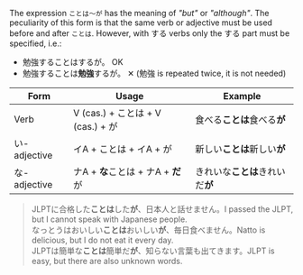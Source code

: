 The expression `ことは～が` has the meaning of *"but"* or *"although"*. The peculiarity of this form is that the same verb or adjective must be used before and after `ことは`. However, with する verbs only the する part must be specified, i.e.:
- 勉強することはするが。 OK
- 勉強することは**勉強**するが。 ✕ (勉強 is repeated twice, it is not needed)

|Form|Usage|Example|
|-|-|-|
|Verb|V (cas.) + ことは + V (cas.) + が|食べる**ことは**食べる**が**|
|い-adjective|イA + ことは + イA + が|新しい**ことは**新しい**が**|
|な-adjective|ナA + **な**ことは + ナA + **だ**が|きれいな**ことは**きれいだ**が**|

>JLPTに合格した**ことは**した**が**、日本人と話せません。I passed the JLPT, but I cannot speak with Japanese people.  
>なっとうはおいしい**ことは**おいしい**が**、毎日食べません。Natto is delicious, but I do not eat it every day.  
>JLPTは簡単な**ことは**簡単だ**が**、知らない言葉も出てきます。JLPT is easy, but there are also unknown words.